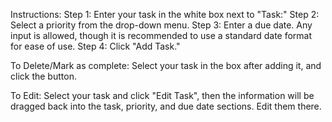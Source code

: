 Instructions: 
Step 1: Enter your task in the white box next to "Task:" 
Step 2: Select a priority from the drop-down menu.
Step 3: Enter a due date. Any input is allowed, though it is recommended to use a standard date format for ease of use.
Step 4: Click "Add Task."

To Delete/Mark as complete: 
Select your task in the box after adding it, and click the button.

To Edit: 
Select your task and click "Edit Task", then the information will be dragged back into the task, priority, and due date sections. Edit them there.
